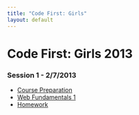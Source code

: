 ```yaml
---
title: "Code First: Girls"
layout: default
---
```


# Code First: Girls 2013


### Session 1 - 2/7/2013

* [Course Preparation](/hmwk0)
* [Web Fundamentals 1](/html1)
* [Homework](/hmwk1)